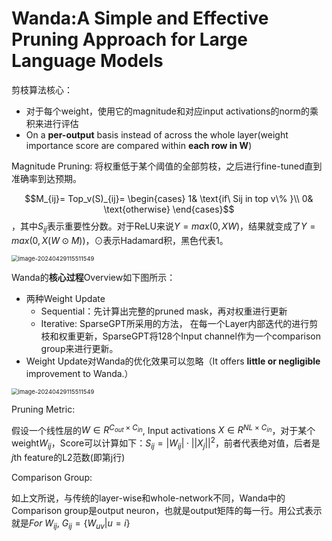 # Wanda:A Simple and Effective Pruning Approach for Large Language Models

剪枝算法核心：

+ 对于每个weight，使用它的magnitude和对应input activations的norm的乘积来进行评估
+ On a **per-output** basis instead of across the whole layer(weight importance score are compared within **each row in W**)

Magnitude Pruning: 将权重低于某个阈值的全部剪枝，之后进行fine-tuned直到准确率到达预期。

$$M_{ij}= Top_v(S)_{ij}= \begin{cases} 1& \text{if\ Sij in top v\% }\\ 0& \text{otherwise} \end{cases}$$，其中$S_{ij}$表示重要性分数。对于ReLU来说$Y=max(0,XW)$，结果就变成了$Y=max(0,X(W\odot M))$，$\odot$表示Hadamard积，黑色代表1。

<img src="../assets/image-20240429115511549.png" alt="image-20240429115511549" style="zoom:67%;" />

Wanda的**核心过程**Overview如下图所示：

+ 两种Weight Update
  + Sequential：先计算出完整的pruned mask，再对权重进行更新
  + Iterative: SparseGPT所采用的方法， 在每一个Layer内部迭代的进行剪枝和权重更新，SparseGPT将128个Input channel作为一个comparison group来进行更新。
+ Weight Update对Wanda的优化效果可以忽略（It offers **little or negligible** improvement to Wanda.）

<img src="../assets/image-20240429123533893.png" alt="image-20240429115511549" style="zoom:67%;" />

Pruning Metric: 

假设一个线性层的$W\in R^{C_{out}\times C_{in}}$, Input activations $X\in R^{NL\times C_{in}}$，对于某个weight$W_{ij}$，Score可以计算如下：$S_{ij}=|W_{ij}|\cdot||X_j||^2$，前者代表绝对值，后者是$j$th feature的L2范数(即第j行)

Comparison Group:

如上文所说，与传统的layer-wise和whole-network不同，Wanda中的Comparison group是output neuron，也就是output矩阵的每一行。用公式表示就是$For\ W_{ij},\ G_{ij}=\{W_{uv}|u=i\}$


